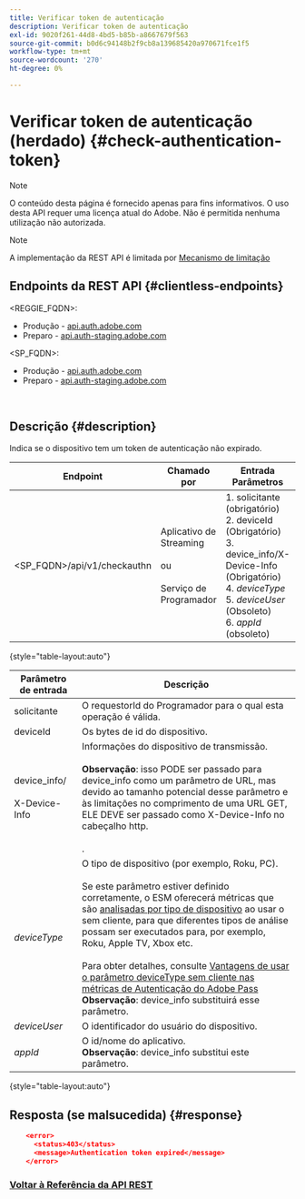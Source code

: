 ```yaml
---
title: Verificar token de autenticação
description: Verificar token de autenticação
exl-id: 9020f261-44d8-4bd5-b85b-a8667679f563
source-git-commit: b0d6c94148b2f9cb8a139685420a970671fce1f5
workflow-type: tm+mt
source-wordcount: '270'
ht-degree: 0%

---
```


# Verificar token de autenticação (herdado) {#check-authentication-token}

>[!NOTE]
>
>O conteúdo desta página é fornecido apenas para fins informativos. O uso desta API requer uma licença atual do Adobe. Não é permitida nenhuma utilização não autorizada.

>[!NOTE]
>
> A implementação da REST API é limitada por [Mecanismo de limitação](/help/authentication/integration-guide-programmers/throttling-mechanism.md)

## Endpoints da REST API {#clientless-endpoints}

&lt;REGGIE_FQDN>:

* Produção - [api.auth.adobe.com](http://api.auth.adobe.com/)
* Preparo - [api.auth-staging.adobe.com](http://api.auth-staging.adobe.com/)

&lt;SP_FQDN>:

* Produção - [api.auth.adobe.com](http://api.auth.adobe.com/)
* Preparo - [api.auth-staging.adobe.com](http://api.auth-staging.adobe.com/)

</br>

## Descrição {#description}

Indica se o dispositivo tem um token de autenticação não expirado.

| Endpoint | Chamado </br>por | Entrada   </br>Parâmetros | HTTP </br>Método | Resposta | Resposta HTTP </br> |
| --- | --- | --- | --- | --- | --- |
| &lt;SP_FQDN>/api/v1/checkauthn | Aplicativo de Streaming</br></br>ou</br></br>Serviço de Programador | 1. solicitante (obrigatório)</br>2.  deviceId (Obrigatório)</br>3.  device_info/X-Device-Info (Obrigatório)</br>4.  _deviceType_ </br>5.  _deviceUser_ (Obsoleto)</br>6.  _appId_ (obsoleto) | GET | XML ou JSON que contém detalhes de erros, caso não seja bem-sucedido. | 200 - Sucesso   </br>403 - Sem Êxito |

{style="table-layout:auto"}


| Parâmetro de entrada | Descrição |
| --- | --- |
| solicitante | O requestorId do Programador para o qual esta operação é válida. |
| deviceId | Os bytes de id do dispositivo. |
| device_info/</br></br>X-Device-Info | Informações do dispositivo de transmissão.</br></br>**Observação**: isso PODE ser passado para device_info como um parâmetro de URL, mas devido ao tamanho potencial desse parâmetro e às limitações no comprimento de uma URL GET, ELE DEVE ser passado como X-Device-Info no cabeçalho http. </br></br><!--See the full details in [Passing Device and Connection Information](/help/authentication/passing-client-information-device-connection-and-application.md)(/help/authentication/passing-client-information-device-connection-and-application.md)-->. |
| _deviceType_ | O tipo de dispositivo (por exemplo, Roku, PC).</br></br>Se este parâmetro estiver definido corretamente, o ESM oferecerá métricas que são [analisadas por tipo de dispositivo](/help/authentication/integration-guide-programmers/features-premium/esm/entitlement-service-monitoring-overview.md#clientless_device_type) ao usar o sem cliente, para que diferentes tipos de análise possam ser executados para, por exemplo, Roku, Apple TV, Xbox etc.</br></br>Para obter detalhes, consulte [Vantagens de usar o parâmetro deviceType sem cliente nas métricas de Autenticação do Adobe Pass ](/help/authentication/integration-guide-programmers/legacy/notes-technical/benefits-of-using-the-clientless-devicetype-parameter-in-pass-metrics.md)</br>**Observação**: device_info substituirá esse parâmetro. |
| _deviceUser_ | O identificador do usuário do dispositivo. |
| _appId_ | O id/nome do aplicativo.</br>**Observação**: device_info substitui este parâmetro. |

{style="table-layout:auto"}


## Resposta (se malsucedida) {#response}

```JSON
    <error>
      <status>403</status>
      <message>Authentication token expired</message>
    </error>
```

### [Voltar à Referência da API REST](/help/authentication/integration-guide-programmers/legacy/rest-api-v1/rest-api-reference.md)
